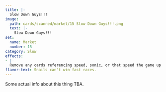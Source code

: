 ```yaml
---
title: |-
  Slow Down Guys!!!
image: 
  path: cards/scanned/market/15 Slow Down Guys!!!.png
  text: |-
    Slow Down Guys!!!
set:
  name: Market
  number: 15
category: Slow
effects: 
- |-
  Remove any cards referencing speed, sonic, or that speed the game up from play.
flavor-text: Snails can't win fast races.
---
```

Some actual info about this thing TBA.
